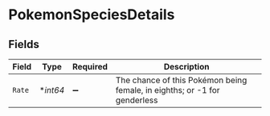 # PokemonSpeciesDetails


## Fields

| Field                                                                     | Type                                                                      | Required                                                                  | Description                                                               |
| ------------------------------------------------------------------------- | ------------------------------------------------------------------------- | ------------------------------------------------------------------------- | ------------------------------------------------------------------------- |
| `Rate`                                                                    | **int64*                                                                  | :heavy_minus_sign:                                                        | The chance of this Pokémon being female, in eighths; or -1 for genderless |